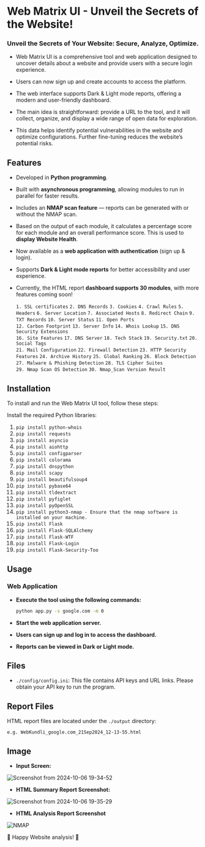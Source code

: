 # Web Matrix UI - Unveil the Secrets of the Website!

### Unveil the Secrets of Your Website: Secure, Analyze, Optimize.
- Web Matrix UI is a comprehensive tool and web application designed to uncover details about a website and provide users with a secure login experience.

- Users can now sign up and create accounts to access the platform.

- The web interface supports Dark & Light mode reports, offering a modern and user-friendly dashboard.

- The main idea is straightforward: provide a URL to the tool, and it will collect, organize, and display a wide range of open data for exploration.

- This data helps identify potential vulnerabilities in the website and optimize configurations. Further fine-tuning reduces the website’s potential risks.

## Features
- Developed in **Python programming**.

- Built with **asynchronous programming**, allowing modules to run in parallel for faster results.

- Includes an **NMAP scan feature** — reports can be generated with or without the NMAP scan.

- Based on the output of each module, it calculates a percentage score for each module and an overall performance score. This is used to **display Website Health**.

- Now available as a **web application with authentication** (sign up & login).

- Supports **Dark & Light mode reports** for better accessibility and user experience.

- Currently, the HTML report **dashboard supports 30 modules**, with more features coming soon!
  
  `1. SSL certificates`
  `2. DNS Records`
  `3. Cookies`
  `4. Crawl Rules`
  `5. Headers`
  `6. Server Location`
  `7. Associated Hosts`
  `8. Redirect Chain`
  `9. TXT Records`
  `10. Server Status`
  `11. Open Ports`  
  `12. Carbon Footprint`
  `13. Server Info`
  `14. Whois Lookup`
  `15. DNS Security Extensions`  
  `16. Site Features`
  `17. DNS Server`
  `18. Tech Stack`
  `19. Security.txt`
  `20. Social Tags`  
  `21. Mail Configuration`
  `22. Firewall Detection`
  `23. HTTP Security Features`
  `24. Archive History`
  `25. Global Ranking`
  `26. Block Detection`
  `27. Malware & Phishing Detection`
  `28. TLS Cipher Suites`  
  `29. Nmap Scan OS Detection`
  `30. Nmap_Scan Version Result`      

## Installation
To install and run the Web Matrix UI tool, follow these steps:

Install the required Python libraries:
1. `pip install python-whois`
2. `pip install requests`
3. `pip install asyncio`
4. `pip install aiohttp`
5. `pip install configparser`
6. `pip install colorama`
7. `pip install dnspython`
8. `pip install scapy`
9. `pip install beautifulsoup4`
10. `pip install pybase64`
11. `pip install tldextract`
12. `pip install pyfiglet`
13. `pip install pyOpenSSL`
14. `pip install python3-nmap - Ensure that the nmap software is installed on your machine.`
15. `pip install Flask`
16. `pip install Flask-SQLAlchemy`
17. `pip install Flask-WTF`
18. `pip install Flask-Login`
19. `pip install Flask-Security-Too`

## Usage

### Web Application

  - **Execute the tool using the following commands:**
    ```bash
    python app.py -s google.com -m 0
    ```

  -  **Start the web application server.**

  -  **Users can sign up and log in to access the dashboard.**

  -  **Reports can be viewed in Dark or Light mode.**


## Files

- `./config/config.ini`: This file contains API keys and URL links. Please obtain your API key to run the program.

## Report Files

HTML report files are located under the `./output` directory:

`e.g. WebKundli_google.com_21Sep2024_12-13-55.html`

## Image
- **Input Screen:**
  
![Screenshot from 2024-10-06 19-34-52](https://github.com/user-attachments/assets/70f37846-0d32-4121-b103-480caa739c4c)

- **HTML Summary Report Screenshot:**
  
![Screenshot from 2024-10-06 19-35-29](https://github.com/user-attachments/assets/e5ec573c-5b37-48d0-bd33-e6c2729f1d68)

- **HTML Analysis Report Screenshot**

![NMAP](https://github.com/user-attachments/assets/79341c66-50a0-40fa-959d-52f74c29fad0)


🚀 Happy Website analysis! 🚀
